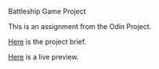 Battleship Game Project

This is an assignment from the Odin Project.

[Here](https://www.theodinproject.com/lessons/node-path-javascript-battleship) is the project brief.

[Here](https://bdaniels8135.github.io/battleship/) is a live preview.
